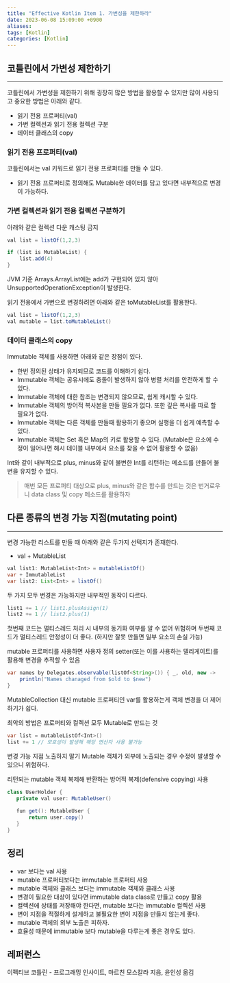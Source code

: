 ```yaml
---
title: "Effective Kotlin Item 1. 가변성을 제한하라"
date: 2023-06-08 15:09:00 +0900
aliases: 
tags: [Kotlin]
categories: [Kotlin]
---
```


## 코틀린에서 가변성 제한하기
---
코틀린에서 가변성을 제한하기 위해 굉장히 많은 방법을 활용할 수 있지만 많이 사용되고 중요한 방법은 아래와 같다.

- 읽기 전용 프로퍼티(val)
- 가변 컬렉션과 읽기 전용 컬렉션 구분
- 데이터 클래스의 copy

### 읽기 전용 프로퍼티(val)

코틀린에서는 val 키워드로 읽기 전용 프로퍼티를 만들 수 있다.
- 읽기 전용 프로퍼티로 정의해도 Mutable한 데이터를 담고 있다면 내부적으로 변경이 가능하다.

### 가변 컬렉션과 읽기 전용 컬렉션 구분하기

아래와 같은 컬렉션 다운 캐스팅 금지

```java
val list = listOf(1,2,3)

if (list is MutableList) {
    list.add(4)
}
```

JVM 기준 Arrays.ArrayList에는 add가 구현되어 있지 않아 UnsupportedOperationException이 발생한다.

읽기 전용에서 가변으로 변경하려면 아래와 같은 toMutableList를 활용한다.

```java
val list = listOf(1,2,3)
val mutable = list.toMutableList()
```

### 데이터 클래스의 copy

Immutable 객체를 사용하면 아래와 같은 장점이 있다.

- 한번 정의된 상태가 유지되므로 코드를 이해하기 쉽다.
- Immutable 객체는 공유시에도 충돌이 발생하지 않아 병렬 처리를 안전하게 할 수 있다.
- Immutable 객체에 대한 참조는 변경되지 않으므로, 쉽게 캐시할 수 있다.
- Immutable 객체의 방어적 복사본을 만들 필요가 없다. 또한 깊은 복사를 따로 할 필요가 없다.
- Immutable 객체는 다른 객체를 만들때 활용하기 좋으며 실행을 더 쉽게 예측할 수 있다.
- Immutable 객체는 Set 혹은 Map의 키로 활용할 수 있다. (Mutable은 요소에 수정이 일어나면 해시 테이블 내부에서 요소를 찾을 수 없어 활용할 수 없음)

Int와 같이 내부적으로 plus, minus와 같이 불변한 Int를 리턴하는 메소드를 만들어 불변을 유지할 수 있다.

> 매번 모든 프로퍼티 대상으로 plus, minus와 같은 함수를 만드는 것은 번거로우니 data class 및 copy 메소드를 활용하자

## 다른 종류의 변경 가능 지점(mutating point)
---
변경 가능한 리스트를 만들 때 아래와 같은 두가지 선택지가 존재한다.

- val + MutableList
```java
val list1: MutableList<Int> = mutableListOf()
var + ImmutableList
var list2: List<Int> = listOf()
```

두 가지 모두 변경은 가능하지만 내부적인 동작이 다르다.

```java
list1 += 1 // list1.plusAssign(1)
list2 += 1 // list2.plus(1)
```

첫번째 코드는 멀티스레드 처리 시 내부의 동기화 여부를 알 수 없어 위험하며 두번째 코드가 멀티스레드 안정성이 더 좋다. (하지만 잘못 만들면 일부 요소의 손실 가능)

mutable 프로퍼티를 사용하면 사용자 정의 setter(또는 이를 사용하는 델리게이트)를 활용해 변경을 추적할 수 있음
```java
var names by Delegates.observable(listOf<String>()) { _, old, new -> 
    println("Names chanaged from $old to $new")
}
```
MutableCollection 대신 mutable 프로퍼티인 var를 활용하는게 객체 변경을 더 제어하기가 쉽다.

최악의 방법은 프로퍼티와 컬렉션 모두 Mutable로 만드는 것

```java
var list = mutableListOf<Int>()
list += 1 // 모호성이 발생해 해당 연산자 사용 불가능
```
변경 가능 지점 노출하지 말기
Mutable 객체가 외부에 노출되는 경우 수정이 발생할 수 있으니 위험하다.

리턴되는 mutable 객체 복제해 반환하는 방어적 복제(defensive copying) 사용
```java
class UserHolder {
   private val user: MutableUser()
​
   fun get(): MutableUser {
       return user.copy()
   }
}
```

## 정리
- var 보다는 val 사용
- mutable 프로퍼티보다는 immutable 프로퍼티 사용
- mutable 객체와 클래스 보다는 immutable 객체와 클래스 사용
- 변경이 필요한 대상이 있다면 immutable data class로 만들고 copy 활용
- 컬렉션에 상태를 저장해야 한다면, mutable 보다는 immutable 컬렉션 사용
- 변이 지점을 적절하게 설게하고 불필요한 변이 지점을 만들지 않는게 좋다.
- mutable 객체의 외부 노출은 피하자.
- 효율성 때문에 immutable 보다 mutable을 다루는게 좋은 경우도 있다.

## 레퍼런스

이펙티브 코틀린 - 프로그래밍 인사이트, 마르친 모스칼라 지음, 윤인성 옮김

